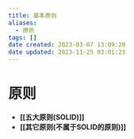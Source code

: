 ```yaml
---
title: 基本原则
aliases:
  - 原则
tags: []
date created: 2023-03-07 13:09:20
date updated: 2023-11-25 03:01:23
---
```


# 原则

- **[[五大原则(SOLID)]]**
- **[[其它原则(不属于SOLID的原则)]]**
